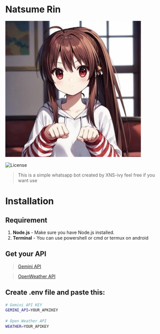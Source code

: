# Natsume Rin
![Alt Text](./src/icon.jpg)


![License](https://img.shields.io/badge/license-MIT-blue.svg)

> This is a simple whatsapp bot created by XNS-ivy feel free if you want use

# Installation

## Requirement
1. **Node.js** - Make sure you have Node.js installed.
2. **Terminal** - You can use powershell or cmd or termux on android

## Get your API
> [Gemini API](https://ai.google.dev/gemini-api)

> [OpenWeather API](https://openweathermap.org/api)

## Create .env file and paste this:
```bash
# Gemini API KEY
GEMINI_API=YOUR_APKIKEY

# Open Weather API
WEATHER=YOUR_APIKEY
```